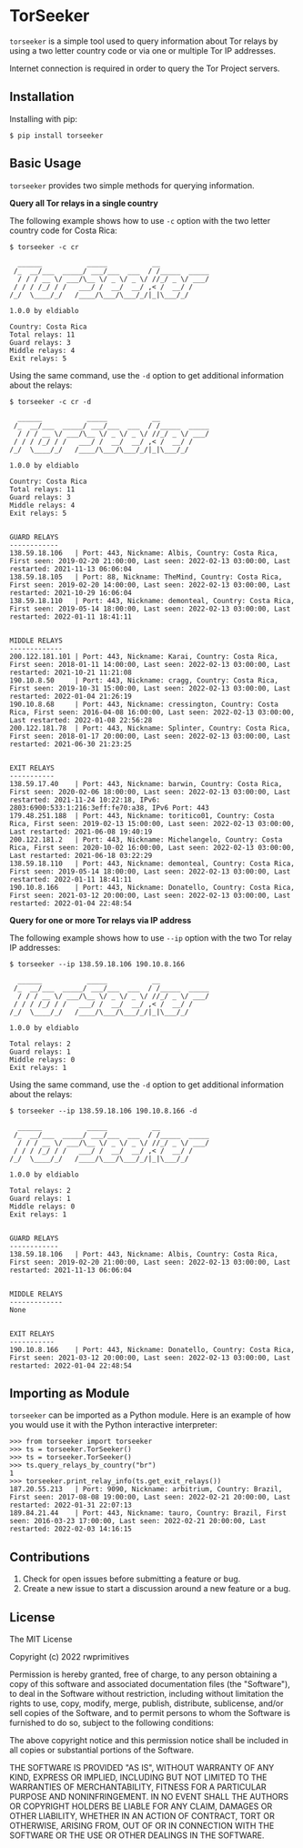 TorSeeker
==========

`torseeker` is a simple tool used to query information about Tor relays by using a two letter country code or via one or multiple Tor IP addresses.

Internet connection is required in order to query the Tor Project servers.


Installation
------------

Installing with pip:

    $ pip install torseeker


Basic Usage
-----------

`torseeker` provides two simple methods for querying information.


**Query all Tor relays in a single country**


The following example shows how to use `-c` option with the two letter country code for Costa Rica: 

    $ torseeker -c cr

      ______           _____           __            
     /_  __/___  _____/ ___/___  ___  / /_____  _____
      / / / __ \/ ___/\__ \/ _ \/ _ \/ //_/ _ \/ ___/
     / / / /_/ / /   ___/ /  __/  __/ ,< /  __/ /    
    /_/  \____/_/   /____/\___/\___/_/|_|\___/_/     
        
    1.0.0 by eldiablo

    Country: Costa Rica
    Total relays: 11
    Guard relays: 3
    Middle relays: 4
    Exit relays: 5

Using the same command, use the `-d` option to get additional information about the relays:

    $ torseeker -c cr -d

      ______           _____           __            
     /_  __/___  _____/ ___/___  ___  / /_____  _____
      / / / __ \/ ___/\__ \/ _ \/ _ \/ //_/ _ \/ ___/
     / / / /_/ / /   ___/ /  __/  __/ ,< /  __/ /    
    /_/  \____/_/   /____/\___/\___/_/|_|\___/_/     
        
    1.0.0 by eldiablo

    Country: Costa Rica
    Total relays: 11
    Guard relays: 3
    Middle relays: 4
    Exit relays: 5


    GUARD RELAYS
    ------------
    138.59.18.106   | Port: 443, Nickname: Albis, Country: Costa Rica, First seen: 2019-02-20 21:00:00, Last seen: 2022-02-13 03:00:00, Last restarted: 2021-11-13 06:06:04
    138.59.18.105   | Port: 88, Nickname: TheMind, Country: Costa Rica, First seen: 2019-02-20 14:00:00, Last seen: 2022-02-13 03:00:00, Last restarted: 2021-10-29 16:06:04
    138.59.18.110   | Port: 443, Nickname: demonteal, Country: Costa Rica, First seen: 2019-05-14 18:00:00, Last seen: 2022-02-13 03:00:00, Last restarted: 2022-01-11 18:41:11


    MIDDLE RELAYS
    -------------
    200.122.181.101 | Port: 443, Nickname: Karai, Country: Costa Rica, First seen: 2018-01-11 14:00:00, Last seen: 2022-02-13 03:00:00, Last restarted: 2021-10-21 11:21:08
    190.10.8.50     | Port: 443, Nickname: cragg, Country: Costa Rica, First seen: 2019-10-31 15:00:00, Last seen: 2022-02-13 03:00:00, Last restarted: 2022-01-04 21:26:19
    190.10.8.68     | Port: 443, Nickname: cressington, Country: Costa Rica, First seen: 2016-04-08 16:00:00, Last seen: 2022-02-13 03:00:00, Last restarted: 2022-01-08 22:56:28
    200.122.181.78  | Port: 443, Nickname: Splinter, Country: Costa Rica, First seen: 2018-01-17 20:00:00, Last seen: 2022-02-13 03:00:00, Last restarted: 2021-06-30 21:23:25


    EXIT RELAYS
    -----------
    138.59.17.40    | Port: 443, Nickname: barwin, Country: Costa Rica, First seen: 2020-02-06 18:00:00, Last seen: 2022-02-13 03:00:00, Last restarted: 2021-11-24 10:22:18, IPv6: 2803:6900:533:1:216:3eff:fe70:a38, IPv6 Port: 443
    179.48.251.188  | Port: 443, Nickname: toritico01, Country: Costa Rica, First seen: 2019-02-13 15:00:00, Last seen: 2022-02-13 03:00:00, Last restarted: 2021-06-08 19:40:19
    200.122.181.2   | Port: 443, Nickname: Michelangelo, Country: Costa Rica, First seen: 2020-10-02 16:00:00, Last seen: 2022-02-13 03:00:00, Last restarted: 2021-06-18 03:22:29
    138.59.18.110   | Port: 443, Nickname: demonteal, Country: Costa Rica, First seen: 2019-05-14 18:00:00, Last seen: 2022-02-13 03:00:00, Last restarted: 2022-01-11 18:41:11
    190.10.8.166    | Port: 443, Nickname: Donatello, Country: Costa Rica, First seen: 2021-03-12 20:00:00, Last seen: 2022-02-13 03:00:00, Last restarted: 2022-01-04 22:48:54


**Query for one or more Tor relays via IP address**


The following example shows how to use `--ip` option with the two Tor relay IP addresses: 

    $ torseeker --ip 138.59.18.106 190.10.8.166

      ______           _____           __            
     /_  __/___  _____/ ___/___  ___  / /_____  _____
      / / / __ \/ ___/\__ \/ _ \/ _ \/ //_/ _ \/ ___/
     / / / /_/ / /   ___/ /  __/  __/ ,< /  __/ /    
    /_/  \____/_/   /____/\___/\___/_/|_|\___/_/     
        
    1.0.0 by eldiablo

    Total relays: 2
    Guard relays: 1
    Middle relays: 0
    Exit relays: 1

Using the same command, use the `-d` option to get additional information about the relays:

    $ torseeker --ip 138.59.18.106 190.10.8.166 -d

      ______           _____           __            
     /_  __/___  _____/ ___/___  ___  / /_____  _____
      / / / __ \/ ___/\__ \/ _ \/ _ \/ //_/ _ \/ ___/
     / / / /_/ / /   ___/ /  __/  __/ ,< /  __/ /    
    /_/  \____/_/   /____/\___/\___/_/|_|\___/_/     
        
    1.0.0 by eldiablo

    Total relays: 2
    Guard relays: 1
    Middle relays: 0
    Exit relays: 1


    GUARD RELAYS
    ------------
    138.59.18.106   | Port: 443, Nickname: Albis, Country: Costa Rica, First seen: 2019-02-20 21:00:00, Last seen: 2022-02-13 03:00:00, Last restarted: 2021-11-13 06:06:04


    MIDDLE RELAYS
    -------------
    None


    EXIT RELAYS
    -----------
    190.10.8.166    | Port: 443, Nickname: Donatello, Country: Costa Rica, First seen: 2021-03-12 20:00:00, Last seen: 2022-02-13 03:00:00, Last restarted: 2022-01-04 22:48:54


Importing as Module
-------------------

`torseeker` can be imported as a Python module. Here is an example of how you would use it with the Python interactive interpreter:

    >>> from torseeker import torseeker
    >>> ts = torseeker.TorSeeker()
    >>> ts = torseeker.TorSeeker()
    >>> ts.query_relays_by_country("br")
    1
    >>> torseeker.print_relay_info(ts.get_exit_relays())
    187.20.55.213   | Port: 9090, Nickname: arbitrium, Country: Brazil, First seen: 2017-08-08 19:00:00, Last seen: 2022-02-21 20:00:00, Last restarted: 2022-01-31 22:07:13
    189.84.21.44    | Port: 443, Nickname: tauro, Country: Brazil, First seen: 2016-03-23 17:00:00, Last seen: 2022-02-21 20:00:00, Last restarted: 2022-02-03 14:16:15


Contributions
-------------

1. Check for open issues before submitting a feature or bug.
2. Create a new issue to start a discussion around a new feature or a bug.


License
-------

The MIT License

Copyright (c) 2022 rwprimitives

Permission is hereby granted, free of charge, to any person obtaining a copy of this software and associated documentation files (the "Software"), to deal in the Software without restriction, including without limitation the rights to use, copy, modify, merge, publish, distribute, sublicense, and/or sell copies of the Software, and to permit persons to whom the Software is furnished to do so, subject to the following conditions:

The above copyright notice and this permission notice shall be included in all copies or substantial portions of the Software.

THE SOFTWARE IS PROVIDED "AS IS", WITHOUT WARRANTY OF ANY KIND, EXPRESS OR IMPLIED, INCLUDING BUT NOT LIMITED TO THE WARRANTIES OF MERCHANTABILITY, FITNESS FOR A PARTICULAR PURPOSE AND NONINFRINGEMENT. IN NO EVENT SHALL THE AUTHORS OR COPYRIGHT HOLDERS BE LIABLE FOR ANY CLAIM, DAMAGES OR OTHER LIABILITY, WHETHER IN AN ACTION OF CONTRACT, TORT OR OTHERWISE, ARISING FROM, OUT OF OR IN CONNECTION WITH THE SOFTWARE OR THE USE OR OTHER DEALINGS IN THE SOFTWARE.
